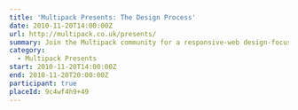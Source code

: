 ```yaml
---
title: 'Multipack Presents: The Design Process'
date: 2010-11-20T14:00:00Z
url: http://multipack.co.uk/presents/
summary: Join the Multipack community for a responsive-web design-focused event, with talks from industry leaders and enthusiasts – and don’t miss your chance to talk, in our *Show and Tell* portion of the event.
category:
  - Multipack Presents
start: 2010-11-20T14:00:00Z
end: 2010-11-20T20:00:00Z
participant: true
placeId: 9c4wf4h9+49
---
```

